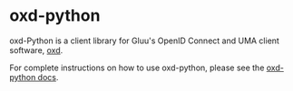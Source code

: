 # oxd-python
oxd-Python is a client library for Gluu's OpenID Connect and UMA client software, [oxd](https://oxd.gluu.org). 

For complete instructions on how to use oxd-python, please see the [oxd-python docs](https://gluu.org/docs/oxd/libraries/languages/python/).



